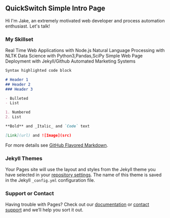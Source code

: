 ## QuickSwitch Simple Intro Page 

Hi I'm Jake, an extremely motivated web developer and process automation enthusiast. 
Let's talk! 

### My Skillset

Real Time Web Applications with Node.js
Natural Language Processing with NLTK 
Data Science with Python3,Pandas,SciPy
Simple Web Page Deployment with Jekyll/Github
Automated Marketing Systems

```markdown
Syntax highlighted code block

# Header 1
## Header 2
### Header 3

- Bulleted
- List

1. Numbered
2. List

**Bold** and _Italic_ and `Code` text

[Link](url) and ![Image](src)
```

For more details see [GitHub Flavored Markdown](https://guides.github.com/features/mastering-markdown/).

### Jekyll Themes

Your Pages site will use the layout and styles from the Jekyll theme you have selected in your [repository settings](https://github.com/QuickSwitch/QuickSwitch.github.io/settings). The name of this theme is saved in the Jekyll `_config.yml` configuration file.

### Support or Contact

Having trouble with Pages? Check out our [documentation](https://help.github.com/categories/github-pages-basics/) or [contact support](https://github.com/contact) and we’ll help you sort it out.
